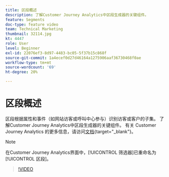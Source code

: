 ```yaml
---
title: 区段概述
description: 了解Customer Journey Analytics中区段生成器的关键组件。
feature: Segments
doc-type: feature video
team: Technical Marketing
thumbnail: 32114.jpg
kt: 4447
role: User
level: Beginner
exl-id: 22076ef3-8d97-4483-bc05-5f37b15c868f
source-git-commit: 1a4ecef0d27d46164a1275906aaf36730468f0ae
workflow-type: tm+mt
source-wordcount: '69'
ht-degree: 20%

---
```


# 区段概述

区段根据属性和事件（如网站访客或呼叫中心参与）识别访客或客户的子集。 了解Customer Journey Analytics中区段生成器的关键组件。 有关 Customer Journey Analytics 的更多信息，请访问[文档](https://experienceleague.adobe.com/zh-hans/docs/analytics-platform/using/cja-components/cja-segments/filters-overview){target="_blank"}。

>[!NOTE]
>
> 在Customer Journey Analytics界面中，[!UICONTROL 筛选器]已重命名为[!UICONTROL 区段]。

>[!VIDEO](https://video.tv.adobe.com/v/35901/?captions=chi_hans&quality=12&learn=on)
